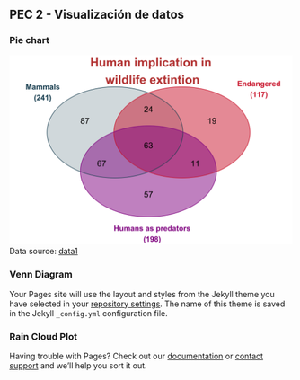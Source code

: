 ## PEC 2 - Visualización de datos
 
### Pie chart
![plot of chunk pressure](VennDiagram.svg)
Data source: [data1](https://www.kaggle.com/muhammetvarl/global-terrorism)

### Venn Diagram

Your Pages site will use the layout and styles from the Jekyll theme you have selected in your [repository settings](https://github.com/MrAlmonds/DataVisualization2/settings/pages). The name of this theme is saved in the Jekyll `_config.yml` configuration file.

### Rain Cloud Plot

Having trouble with Pages? Check out our [documentation](https://docs.github.com/categories/github-pages-basics/) or [contact support](https://support.github.com/contact) and we’ll help you sort it out.
